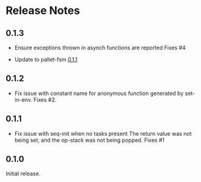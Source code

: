 # Release Notes

## 0.1.3

- Ensure exceptions thrown in asynch functions are reported
  Fixes #4

- Update to pallet-fsm [0.1.1](https://github.com/pallet/pallet-fsm/blob/develop/ReleaseNotes.md#011)

## 0.1.2

- Fix issue with constant name for anonymous function generated by set-in-env.
  Fixes #2.

## 0.1.1

- Fix issue with seq-init when no tasks present
  The return value was not being set, and the op-stack was not being
  popped. Fixes #1

## 0.1.0

Initial release.
